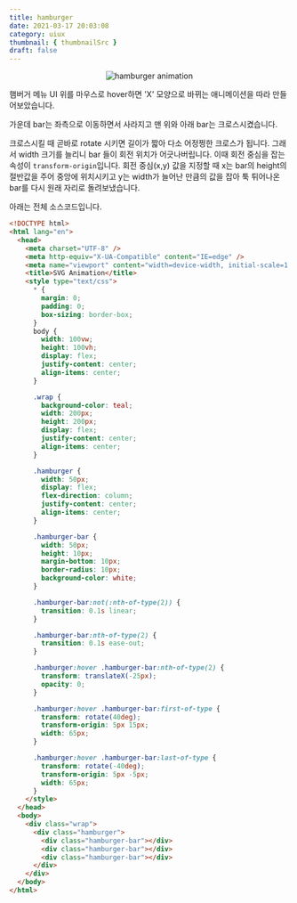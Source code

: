 ```yaml
---
title: hamburger
date: 2021-03-17 20:03:08
category: uiux
thumbnail: { thumbnailSrc }
draft: false
---
```


<div style="text-align:center">
<img src="https://user-images.githubusercontent.com/47022167/111463615-1fcd6a80-8763-11eb-86e1-d480d161b2d3.gif" alt="hamburger animation" >
</div>

햄버거 메뉴 UI 위를 마우스로 hover하면 'X' 모양으로 바뀌는 애니메이션을 따라 만들어보았습니다.

가운데 bar는 좌측으로 이동하면서 사라지고 맨 위와 아래 bar는 크로스시켰습니다.

크로스시킬 때 곧바로 rotate 시키면 길이가 짧아 다소 어정쩡한 크로스가 됩니다. 그래서 width 크기를 늘리니 bar 들이 회전 위치가 어긋나버립니다. 이때 회전 중심을 잡는 속성이 `transform-origin`입니다. 회전 중심(x,y) 값을 지정할 때 x는 bar의 height의 절반값을 주어 중앙에 위치시키고 y는 width가 늘어난 만큼의 값을 잡아 툭 튀어나온 bar를 다시 원래 자리로 돌려보냈습니다.

아래는 전체 소스코드입니다.

```html
<!DOCTYPE html>
<html lang="en">
  <head>
    <meta charset="UTF-8" />
    <meta http-equiv="X-UA-Compatible" content="IE=edge" />
    <meta name="viewport" content="width=device-width, initial-scale=1.0" />
    <title>SVG Animation</title>
    <style type="text/css">
      * {
        margin: 0;
        padding: 0;
        box-sizing: border-box;
      }
      body {
        width: 100vw;
        height: 100vh;
        display: flex;
        justify-content: center;
        align-items: center;
      }

      .wrap {
        background-color: teal;
        width: 200px;
        height: 200px;
        display: flex;
        justify-content: center;
        align-items: center;
      }

      .hamburger {
        width: 50px;
        display: flex;
        flex-direction: column;
        justify-content: center;
        align-items: center;
      }

      .hamburger-bar {
        width: 50px;
        height: 10px;
        margin-bottom: 10px;
        border-radius: 10px;
        background-color: white;
      }

      .hamburger-bar:not(:nth-of-type(2)) {
        transition: 0.1s linear;
      }

      .hamburger-bar:nth-of-type(2) {
        transition: 0.1s ease-out;
      }

      .hamburger:hover .hamburger-bar:nth-of-type(2) {
        transform: translateX(-25px);
        opacity: 0;
      }

      .hamburger:hover .hamburger-bar:first-of-type {
        transform: rotate(40deg);
        transform-origin: 5px 15px;
        width: 65px;
      }

      .hamburger:hover .hamburger-bar:last-of-type {
        transform: rotate(-40deg);
        transform-origin: 5px -5px;
        width: 65px;
      }
    </style>
  </head>
  <body>
    <div class="wrap">
      <div class="hamburger">
        <div class="hamburger-bar"></div>
        <div class="hamburger-bar"></div>
        <div class="hamburger-bar"></div>
      </div>
    </div>
  </body>
</html>
```
